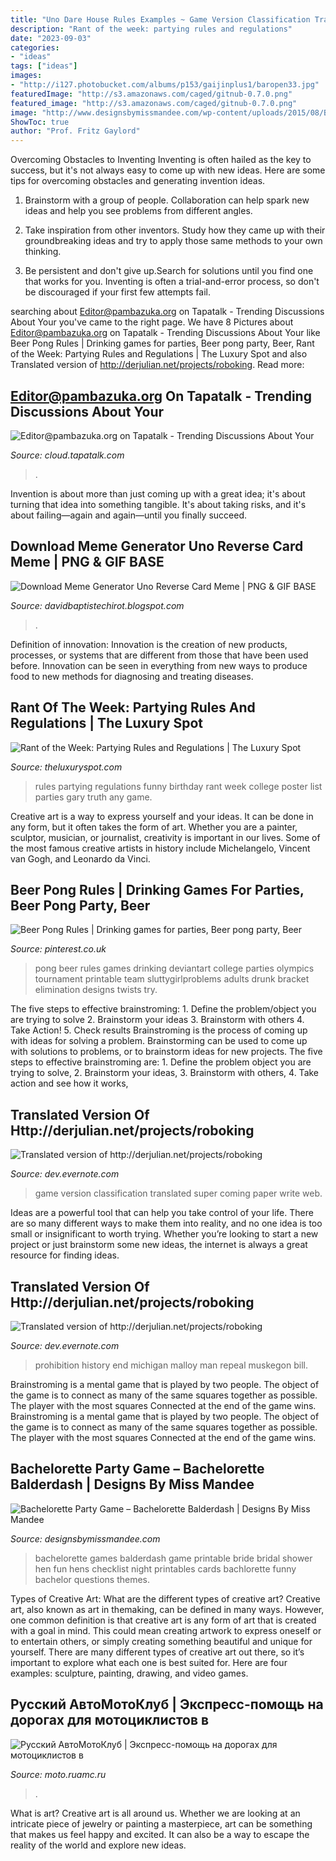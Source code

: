 ```yaml
---
title: "Uno Dare House Rules Examples ~ Game Version Classification Translated Super Coming Paper Write Web"
description: "Rant of the week: partying rules and regulations"
date: "2023-09-03"
categories:
- "ideas"
tags: ["ideas"]
images:
- "http://i127.photobucket.com/albums/p153/gaijinplus1/baropen33.jpg"
featuredImage: "http://s3.amazonaws.com/caged/gitnub-0.7.0.png"
featured_image: "http://s3.amazonaws.com/caged/gitnub-0.7.0.png"
image: "http://www.designsbymissmandee.com/wp-content/uploads/2015/08/BB4.png"
ShowToc: true
author: "Prof. Fritz Gaylord"
---
```



Overcoming Obstacles to Inventing
Inventing is often hailed as the key to success, but it's not always easy to come up with new ideas. Here are some tips for overcoming obstacles and generating invention ideas.
1. Brainstorm with a group of people. Collaboration can help spark new ideas and help you see problems from different angles.

2. Take inspiration from other inventors. Study how they came up with their groundbreaking ideas and try to apply those same methods to your own thinking.

3. Be persistent and don't give up.Search for solutions until you find one that works for you. Inventing is often a trial-and-error process, so don't be discouraged if your first few attempts fail.

	

		
searching about Editor@pambazuka.org on Tapatalk - Trending Discussions About Your you've came to the right page. We have 8 Pictures about Editor@pambazuka.org on Tapatalk - Trending Discussions About Your like Beer Pong Rules | Drinking games for parties, Beer pong party, Beer, Rant of the Week: Partying Rules and Regulations | The Luxury Spot and also Translated version of http://derjulian.net/projects/roboking. Read more:
		
    
## Editor@pambazuka.org On Tapatalk - Trending Discussions About Your

<img loading=lazy src="https://e-watchman.com/wp-content/uploads/2015/07/monkey-tablet.jpg" onerror="this.onerror=null;this.src='https://tse3.mm.bing.net/th?id=OIP.kVE5RayoJlHROk3arIQXcwAAAA&amp;pid=15.1';" alt="Editor@pambazuka.org on Tapatalk - Trending Discussions About Your">

_Source: cloud.tapatalk.com_

>. 

	

Invention is about more than just coming up with a great idea; it's about turning that idea into something tangible. It's about taking risks, and it's about failing—again and again—until you finally succeed.

    
## Download Meme Generator Uno Reverse Card Meme | PNG &amp; GIF BASE

<img loading=lazy src="https://external-preview.redd.it/D2ftSfjhLWTbgC8mdE9gPj4e-eH7YvhRgAjRhqunUgM.jpg?auto=webp&amp;s=f92a90353c0f3c85bab1404ae1f6fdd35ccc92b6" onerror="this.onerror=null;this.src='https://tse2.mm.bing.net/th?id=OIP.qq8yNvInYbq8LZEeUxNAHAHaGa&amp;pid=15.1';" alt="Download Meme Generator Uno Reverse Card Meme | PNG &amp; GIF BASE">

_Source: davidbaptistechirot.blogspot.com_

>. 

	

Definition of innovation:
Innovation is the creation of new products, processes, or systems that are different from those that have been used before. Innovation can be seen in everything from new ways to produce food to new methods for diagnosing and treating diseases.

    
## Rant Of The Week: Partying Rules And Regulations | The Luxury Spot

<img loading=lazy src="http://www.theluxuryspot.com/wp-content/uploads/2011/12/party-rules-190348-500-669.jpg" onerror="this.onerror=null;this.src='https://tse4.mm.bing.net/th?id=OIP.QUnVRjwJ8S666MLm4r8kTAHaJ6&amp;pid=15.1';" alt="Rant of the Week: Partying Rules and Regulations | The Luxury Spot">

_Source: theluxuryspot.com_

>rules partying regulations funny birthday rant week college poster list parties gary truth any game. 

	

Creative art is a way to express yourself and your ideas. It can be done in any form, but it often takes the form of art. Whether you are a painter, sculptor, musician, or journalist, creativity is important in our lives. Some of the most famous creative artists in history include Michelangelo, Vincent van Gogh, and Leonardo da Vinci.

    
## Beer Pong Rules | Drinking Games For Parties, Beer Pong Party, Beer

<img loading=lazy src="https://i.pinimg.com/736x/1a/8c/d0/1a8cd067200de350b9cf81b8795f4e62--beer-drinking-games-beer-pong-rules.jpg" onerror="this.onerror=null;this.src='https://tse4.mm.bing.net/th?id=OIP.kkJai0gmHn94vLX3aUqu1QHaKr&amp;pid=15.1';" alt="Beer Pong Rules | Drinking games for parties, Beer pong party, Beer">

_Source: pinterest.co.uk_

>pong beer rules games drinking deviantart college parties olympics tournament printable team sluttygirlproblems adults drunk bracket elimination designs twists try. 

	

The five steps to effective brainstroming: 1. Define the problem/object you are trying to solve 2. Brainstorm your ideas 3. Brainstorm with others 4. Take Action! 5. Check results
Brainstroming is the process of coming up with ideas for solving a problem. Brainstorming can be used to come up with solutions to problems, or to brainstorm ideas for new projects. The five steps to effective brainstroming are: 1. Define the problem object you are trying to solve, 2. Brainstorm your ideas, 3. Brainstorm with others, 4. Take action and see how it works, 
    
## Translated Version Of Http://derjulian.net/projects/roboking

<img loading=lazy src="http://s3.amazonaws.com/caged/gitnub-0.7.0.png" onerror="this.onerror=null;this.src='https://tse2.mm.bing.net/th?id=OIP.rmKqaFBrIt0e6nkusxWTzgHaFW&amp;pid=15.1';" alt="Translated version of http://derjulian.net/projects/roboking">

_Source: dev.evernote.com_

>game version classification translated super coming paper write web. 

	

Ideas are a powerful tool that can help you take control of your life. There are so many different ways to make them into reality, and no one idea is too small or insignificant to worth trying. Whether you’re looking to start a new project or just brainstorm some new ideas, the internet is always a great resource for finding ideas.

    
## Translated Version Of Http://derjulian.net/projects/roboking

<img loading=lazy src="http://i127.photobucket.com/albums/p153/gaijinplus1/baropen33.jpg" onerror="this.onerror=null;this.src='https://tse2.mm.bing.net/th?id=OIP.c8cbCqCuHQBypIlwYrwl8QHaGB&amp;pid=15.1';" alt="Translated version of http://derjulian.net/projects/roboking">

_Source: dev.evernote.com_

>prohibition history end michigan malloy man repeal muskegon bill. 

	

Brainstroming is a mental game that is played by two people. The object of the game is to connect as many of the same squares together as possible. The player with the most squares Connected at the end of the game wins. Brainstroming is a mental game that is played by two people. The object of the game is to connect as many of the same squares together as possible. The player with the most squares Connected at the end of the game wins.

    
## Bachelorette Party Game – Bachelorette Balderdash | Designs By Miss Mandee

<img loading=lazy src="http://www.designsbymissmandee.com/wp-content/uploads/2015/08/BB4.png" onerror="this.onerror=null;this.src='https://tse4.mm.bing.net/th?id=OIP.gSYHlpmt4kY88daYAFNuIQHaK_&amp;pid=15.1';" alt="Bachelorette Party Game – Bachelorette Balderdash | Designs By Miss Mandee">

_Source: designsbymissmandee.com_

>bachelorette games balderdash game printable bride bridal shower hen fun hens checklist night printables cards bachlorette funny bachelor questions themes. 

	

Types of Creative Art: What are the different types of creative art?
Creative art, also known as art in themaking, can be defined in many ways. However, one common definition is that creative art is any form of art that is created with a goal in mind. This could mean creating artwork to express oneself or to entertain others, or simply creating something beautiful and unique for yourself. There are many different types of creative art out there, so it’s important to explore what each one is best suited for. Here are four examples: sculpture, painting, drawing, and video games.

    
## Русский АвтоМотоКлуб | Экспресс-помощь на дорогах для мотоциклистов в

<img loading=lazy src="https://i.imgur.com/jDoRZuu.jpg" onerror="this.onerror=null;this.src='https://tse4.mm.bing.net/th?id=OIP.dQ3f99xt0-vAZpw8YyHQGAAAAA&amp;pid=15.1';" alt="Русский АвтоМотоКлуб | Экспресс-помощь на дорогах для мотоциклистов в">

_Source: moto.ruamc.ru_

>. 

	

What is art?
Creative art is all around us. Whether we are looking at an intricate piece of jewelry or painting a masterpiece, art can be something that makes us feel happy and excited. It can also be a way to escape the reality of the world and explore new ideas.

